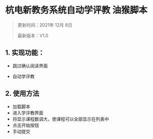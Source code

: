 # 杭电新教务系统自动学评教 油猴脚本

> 更新时间：2021年 12月 8日
>
> 最新版本：V1.0
>


## 1. 实现功能：

- 跳过确认阅读界面

- 自动学评教

## 2. 使用方法

- 加载脚本
- 进入学评教界面
- 将显示课程数调大，使课程可以全部显示在列表中
- 点击开始按钮
- 手动提交
